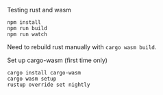 Testing rust and wasm

```
npm install
npm run build
npm run watch
```

Need to rebuild rust manually with `cargo wasm build`.

Set up cargo-wasm (first time only)
```
cargo install cargo-wasm
cargo wasm setup
rustup override set nightly
```
